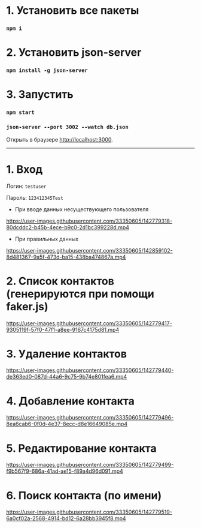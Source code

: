 # 1. Установить все пакеты

### `npm i`

# 2. Установить json-server

### `npm install -g json-server`

# 3. Запустить

### `npm start`

### `json-server --port 3002 --watch db.json`

Открыть в браузере [http://localhost:3000](http://localhost:3000).

***
# 1. Вход 

Логин: `testuser`

Пароль: `123412345Test`


 - При вводе данных несуществующего пользователя

https://user-images.githubusercontent.com/33350605/142779318-80dcddc2-b45b-4ece-b9c0-2d1bc399228d.mp4


 - При правильных данных

https://user-images.githubusercontent.com/33350605/142859102-8d481367-9a5f-473d-ba15-438ba474867a.mp4


# 2. Список контактов (генерируются при помощи faker.js)

https://user-images.githubusercontent.com/33350605/142779417-9305119f-57f0-47f1-a8ee-9167c4175d81.mp4


# 3. Удаление контактов

https://user-images.githubusercontent.com/33350605/142779440-de363ed0-087d-44a6-9c75-9b74e801fea6.mp4


# 4. Добавление контакта

https://user-images.githubusercontent.com/33350605/142779496-8ea6cab6-0f0d-4e37-8ecc-d8e16649085e.mp4


# 5. Редактирование контакта

https://user-images.githubusercontent.com/33350605/142779499-f9b567f9-686a-41ad-ae15-f89a4d96d091.mp4


# 6. Поиск контакта (по имени)

https://user-images.githubusercontent.com/33350605/142779519-6a0cf02a-2568-4914-bd12-6a28bb3945f8.mp4




